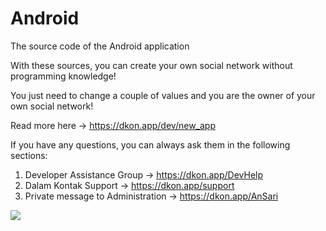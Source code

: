 # Android
The source code of the Android application

With these sources, you can create your own social network without programming knowledge!

You just need to change a couple of values and you are the owner of your own social network!

Read more here -> https://dkon.app/dev/new_app


If you have any questions, you can always ask them in the following sections:

1) Developer Assistance Group -> https://dkon.app/DevHelp
2) Dalam Kontak Support -> https://dkon.app/support
3) Private message to Administration -> https://dkon.app/AnSari

<img src="https://filecloud-20-ars-cont-st.dkon.app/wp-cont/cloud20/dkon.app_f344515fdbde4ca3_DKon.app_g284g8b82e.png" />
